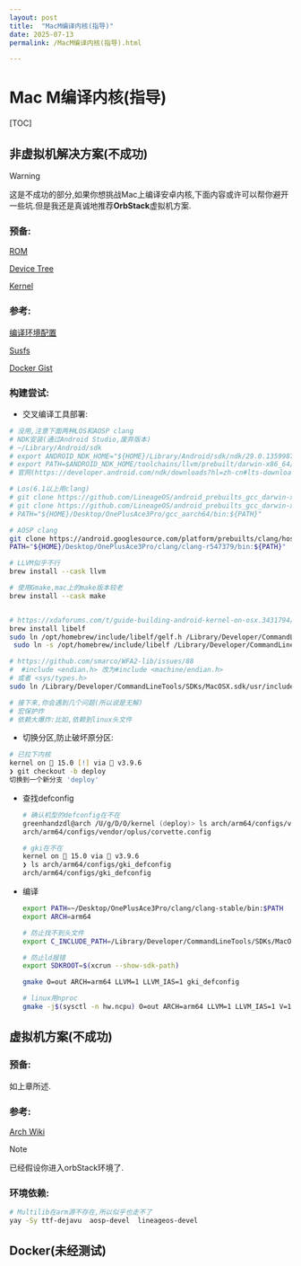 ```yaml
---
layout: post
title:  "MacM编译内核(指导)"
date: 2025-07-13
permalink: /MacM编译内核(指导).html

---
```


# Mac M编译内核(指导)

[TOC]

##  非虚拟机解决方案(不成功)

> [!WARNING]
>
> 这是不成功的部分,如果你想挑战Mac上编译安卓内核,下面内容或许可以帮你避开一些坑.但是我还是真诚地推荐**OrbStack**虚拟机方案.



###  预备:

[ROM](https://crdroid.net/corvette/11)

[Device Tree](https://github.com/crdroidandroid/android_device_oneplus_corvette)

[Kernel](https://github.com/crdroidandroid/android_kernel_oneplus_sm8650)

###  参考:

[编译环境配置](https://wu1015.github.io/2025/02/15/mix2s-kernelsu-build/)

[Susfs](https://github.com/SukiSU-Ultra/SukiSU-Ultra)

[Docker Gist](https://gist.github.com/FreddieOliveira/efe850df7ff3951cb62d74bd770dce27)

### 构建尝试:

* 交叉编译工具部署:

```zsh
# 没用,注意下面两种LOS和AOSP clang
# NDK安装(通过Android Studio,废弃版本)
# ~/Library/Android/sdk
# export ANDROID_NDK_HOME="${HOME}/Library/Android/sdk/ndk/29.0.13599879" 
# export PATH=$ANDROID_NDK_HOME/toolchains/llvm/prebuilt/darwin-x86_64/bin:$PATH
# 官网(https://developer.android.com/ndk/downloads?hl=zh-cn#lts-downloads)

# Los(6.1以上用clang)
# git clone https://github.com/LineageOS/android_prebuilts_gcc_darwin-x86_aarch64_aarch64-linux-android-4.9.git --depth=1 gcc_aarch64
# git clone https://github.com/LineageOS/android_prebuilts_gcc_darwin-x86_arm_arm-linux-androideabi-4.9.git --depth=1 gcc_arm
# PATH="${HOME}/Desktop/OnePlusAce3Pro/gcc_aarch64/bin:${PATH}"

# AOSP clang
git clone https://android.googlesource.com/platform/prebuilts/clang/host/darwin-x86 --depth=1 clang  
PATH="${HOME}/Desktop/OnePlusAce3Pro/clang/clang-r547379/bin:${PATH}"

# LLVM似乎不行
brew install --cask llvm

# 使用Gmake,mac上的make版本较老
brew install --cask make


# https://xdaforums.com/t/guide-building-android-kernel-on-osx.3431794/
brew install libelf
sudo ln /opt/homebrew/include/libelf/gelf.h /Library/Developer/CommandLineTools/SDKs/MacOSX.sdk/usr/include/elf.h
 sudo ln -s /opt/homebrew/include/libelf /Library/Developer/CommandLineTools/SDKs/MacOSX.sdk/usr/include/libelf

# https://github.com/smarco/WFA2-lib/issues/88
#  #include <endian.h> 改为#include <machine/endian.h>
# 或者 <sys/types.h>
sudo ln /Library/Developer/CommandLineTools/SDKs/MacOSX.sdk/usr/include/machine/endian.h /Library/Developer/CommandLineTools/SDKs/MacOSX.sdk/usr/include/endian.h

# 接下来,你会遇到几个问题(所以说是无解)
# 宏保护炸
# 依赖大爆炸:比如,依赖到linux头文件
```



* 切换分区,防止破坏原分区:

```zsh
# 已拉下内核
kernel on  15.0 [!] via 🐍 v3.9.6
❯ git checkout -b deploy
切换到一个新分支 'deploy'

```



* 查找defconfig

  ```zsh
  # 确认机型的defconfig在不在
  greenhandzdl@arch /U/g/D/O/kernel (deploy)> ls arch/arm64/configs/vendor/oplus/corvette.config
  arch/arm64/configs/vendor/oplus/corvette.config
  
  # gki在不在
  kernel on  15.0 via 🐍 v3.9.6
  ❯ ls arch/arm64/configs/gki_defconfig
  arch/arm64/configs/gki_defconfig
  ```

  

* 编译

  ```zsh
  export PATH=~/Desktop/OnePlusAce3Pro/clang/clang-stable/bin:$PATH
  export ARCH=arm64
  
  # 防止找不到头文件
  export C_INCLUDE_PATH=/Library/Developer/CommandLineTools/SDKs/MacOSX.sdk/usr/include
  
  # 防止ld报错
  export SDKROOT=$(xcrun --show-sdk-path)
  
  gmake O=out ARCH=arm64 LLVM=1 LLVM_IAS=1 gki_defconfig
  
  # linux用nproc
  gmake -j$(sysctl -n hw.ncpu) O=out ARCH=arm64 LLVM=1 LLVM_IAS=1 V=1
  
  ```
  
  
  
  

##  虚拟机方案(不成功)

###  预备:

如上章所述.

### 参考:

[Arch Wiki](https://wiki.archlinux.org/title/Android#Building)

> [!NOTE]
>
> 已经假设你进入orbStack环境了.

### 环境依赖:

```zsh
# Multilib在arm源不存在,所以似乎也走不了
yay -Sy ttf-dejavu  aosp-devel  lineageos-devel
```



## Docker(未经测试)

